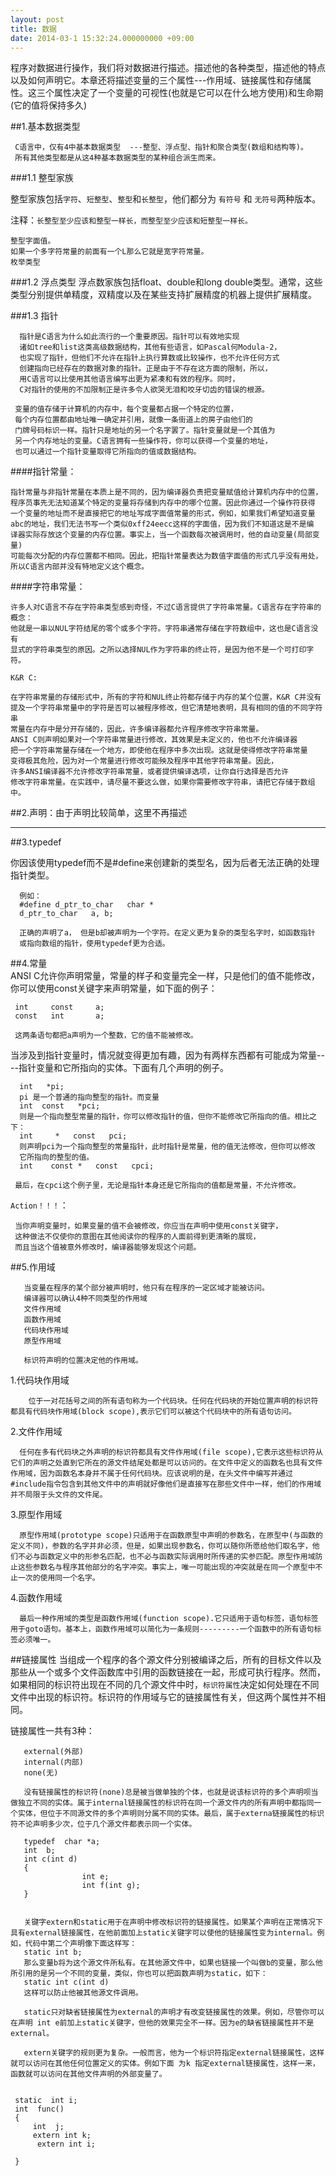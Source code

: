 ```yaml
---
layout: post
title: 数据
date: 2014-03-1 15:32:24.000000000 +09:00
---
```


程序对数据进行操作，我们将对数据进行描述。描述他的各种类型，描述他的特点以及如何声明它。本章还将描述变量的三个属性---作用域、链接属性和存储属性。这三个属性决定了一个变量的可视性(也就是它可以在什么地方使用)和生命期(它的值将保持多久)

##1.基本数据类型
     
     C语言中，仅有4中基本数据类型  ---整型、浮点型、指针和聚合类型(数组和结构等)。
     所有其他类型都是从这4种基本数据类型的某种组合派生而来。
 
###1.1 整型家族
     
  整型家族包括`字符`、`短整型`、`整型`和`长整型`，他们都分为 `有符号` 和 `无符号`两种版本。
  
  注释：`长整型至少应该和整型一样长，而整型至少应该和短整型一样长。`
  
    整型字面值。
    如果一个多字符常量的前面有一个L那么它就是宽字符常量。
    枚举类型

###1.2 浮点类型
  浮点数家族包括float、double和long double类型。通常，这些类型分别提供单精度，双精度以及在某些支持扩展精度的机器上提供扩展精度。
  
###1.3 指针
  
      指针是C语言为什么如此流行的一个重要原因。指针可以有效地实现
      诸如tree和list这类高级数据结构，其他有些语言，如Pascal何Modula-2，
      也实现了指针，但他们不允许在指针上执行算数或比较操作，也不允许任何方式
      创建指向已经存在的数据对象的指针。正是由于不存在这方面的限制，所以，
      用C语言可以比使用其他语言编写出更为紧凑和有效的程序。同时，
      C对指针的使用的不加限制正是许多令人欲哭无泪和咬牙切齿的错误的根源。
  
     变量的值存储于计算机的内存中，每个变量都占据一个特定的位置，
     每个内存位置都由地址唯一确定并引用，就像一条街道上的房子由他们的
     门牌号码标识一样。指针只是地址的另一个名字罢了。指针变量就是一个其值为
     另一个内存地址的变量。C语言拥有一些操作符，你可以获得一个变量的地址，
     也可以通过一个指针变量取得它所指向的值或数据结构。
     
####指针常量：
 
    指针常量与非指针常量在本质上是不同的，因为编译器负责把变量赋值给计算机内存中的位置，
    程序员事先无法知道某个特定的变量将存储到内存中的哪个位置。因此你通过一个操作符获得
    一个变量的地址而不是直接把它的地址写成字面值常量的形式，例如，如果我们希望知道变量
    abc的地址，我们无法书写一个类似0xff24eecc这样的字面值，因为我们不知道这是不是编
    译器实际存放这个变量的内存位置。事实上，当一个函数每次被调用时，他的自动变量(局部变量)
    可能每次分配的内存位置都不相同。因此，把指针常量表达为数值字面值的形式几乎没有用处，
    所以C语言内部并没有特地定义这个概念。
####字符串常量：
       
    许多人对C语言不存在字符串类型感到奇怪，不过C语言提供了字符串常量。C语言存在字符串的概念：
    他就是一串以NUL字符结尾的零个或多个字符。字符串通常存储在字符数组中，这也是C语言没有
    显式的字符串类型的原因。之所以选择NUL作为字符串的终止符，是因为他不是一个可打印字符。
`K&R C:`
    
    在字符串常量的存储形式中，所有的字符和NUL终止符都存储于内存的某个位置，K&R C并没有
    提及一个字符串常量中的字符是否可以被程序修改，但它清楚地表明，具有相同的值的不同字符串  
    常量在内存中是分开存储的，因此，许多编译器都允许程序修改字符串常量。
    ANSI C则声明如果对一个字符串常量进行修改，其效果是未定义的，他也不允许编译器   
    把一个字符串常量存储在一个地方，即使他在程序中多次出现。这就是使得修改字符串常量   
    变得极其危险，因为对一个常量进行修改可能殃及程序中其他字符串常量。因此，    
    许多ANSI编译器不允许修改字符串常量，或者提供编译选项，让你自行选择是否允许   
    修改字符串常量。在实践中，请尽量不要这么做，如果你需要修改字符串，请把它存储于数组中。
    
##2.声明：由于声明比较简单，这里不再描述

-----------------------------------------------

##3.typedef

你因该使用typedef而不是#define来创建新的类型名，因为后者无法正确的处理指针类型。
  
      例如：
      #define d_ptr_to_char   char *
      d_ptr_to_char   a, b;
      
      正确的声明了a， 但是b却被声明为一个字符。在定义更为复杂的类型名字时，如函数指针
      或指向数组的指针，使用typedef更为合适。
      
##4.常量  
ANSI C允许你声明常量，常量的样子和变量完全一样，只是他们的值不能修改，你可以使用const关键字来声明常量，如下面的例子：
     
     int     const     a;
     const   int       a;
     
     这两条语句都把a声明为一个整数，它的值不能被修改。
当涉及到指针变量时，情况就变得更加有趣，因为有两样东西都有可能成为常量----指针变量和它所指向的实体。下面有几个声明的例子。

      int   *pi;    
      pi 是一个普通的指向整型的指针。而变量
      int  const   *pci;
      则是一个指向整型常量的指针，你可以修改指针的值，但你不能修改它所指向的值。相比之下：
      int     *   const   pci;
      则声明pci为一个指向整型的常量指针，此时指针是常量，他的值无法修改，但你可以修改
      它所指向的整型的值。
      int    const *   const   cpci;

     最后，在cpci这个例子里，无论是指针本身还是它所指向的值都是常量，不允许修改。
`Action！！！`：
     
     当你声明变量时，如果变量的值不会被修改，你应当在声明中使用const关键字，
     这种做法不仅使你的意图在其他阅读你的程序的人面前得到更清晰的展现，
     而且当这个值被意外修改时，编译器能够发现这个问题。
         
##5.作用域  

       当变量在程序的某个部分被声明时，他只有在程序的一定区域才能被访问。
       编译器可以确认4种不同类型的作用域
       文件作用域
       函数作用域
       代码块作用域
       原型作用域
       
       标识符声明的位置决定他的作用域。
  1.代码块作用域
       
        位于一对花括号之间的所有语句称为一个代码块。任何在代码块的开始位置声明的标识符都具有代码块作用域(block scope),表示它们可以被这个代码块中的所有语句访问。
  2.文件作用域
  
      任何在多有代码块之外声明的标识符都具有文件作用域(file scope),它表示这些标识符从它们的声明之处直到它所在的源文件结尾处都是可以访问的。在文件中定义的函数名也具有文件作用域，因为函数名本身并不属于任何代码块。应该说明的是，在头文件中编写并通过#include指令包含到其他文件中的声明就好像他们是直接写在那些文件中一样，他们的作用域并不局限于头文件的文件尾。
  
  3.原型作用域
      
      原型作用域(prototype scope)只适用于在函数原型中声明的参数名，在原型中(与函数的定义不同)，参数的名字并非必须，但是，如果出现参数名，你可以随你所愿给他们取名字，他们不必与函数定义中的形参名匹配，也不必与函数实际调用时所传递的实参匹配。原型作用域防止这些参数名与程序其他部分的名字冲突。事实上，唯一可能出现的冲突就是在同一个原型中不止一次的使用同一个名字。
  
  4.函数作用域
      
      最后一种作用域的类型是函数作用域(function scope).它只适用于语句标签，语句标签用于goto语句。基本上，函数作用域可以简化为一条规则---------一个函数中的所有语句标签必须唯一。
  

##链接属性
当组成一个程序的各个源文件分别被编译之后，所有的目标文件以及那些从一个或多个文件函数库中引用的函数链接在一起，形成可执行程序。然而，如果相同的标识符出现在不同的几个源文件中时，`标识符属性`决定如何处理在不同文件中出现的标识符。标识符的作用域与它的链接属性有关，但这两个属性并不相同。

链接属性一共有3种： 
       
       external(外部)
       internal(内部)
       none(无)
       
       没有链接属性的标识符(none)总是被当做单独的个体，也就是说该标识符的多个声明呗当做独立不同的实体。属于internal链接属性的标识符在同一个源文件内的所有声明中都指同一个实体，但位于不同源文件的多个声明则分属不同的实体。最后，属于externa链接属性的标识符不论声明多少次，位于几个源文件都表示同一个实体。
       
       typedef  char *a;
       int  b;
       int c(int d)
       {
       				int e;
       				int f(int g);
       }
       
       
       关键字extern和static用于在声明中修改标识符的链接属性。如果某个声明在正常情况下具有external链接属性，在他前面加上static关键字可以使他的链接属性变为internal。例如，代码中第二个声明像下面这样写：
       static int b;
       那么变量b将为这个源文件所私有。在其他源文件中，如果也链接一个叫做b的变量，那么他所引用的是另一个不同的变量，类似，你也可以把函数声明为static，如下：
       static int c(int d)
       这样可以防止他被其他源文件调用。
       
       static只对缺省链接属性为external的声明才有改变链接属性的效果。例如，尽管你可以在声明 int e前加上static关键字，但他的效果完全不一样。因为e的缺省链接属性并不是external。
       
       extern关键字的规则更为复杂。一般而言，他为一个标识符指定external链接属性，这样就可以访问在其他任何位置定义的实体。例如下面 为k 指定external链接属性，这样一来，函数就可以访问在其他文件声明的外部变量了。
       
       
	 static  int i;
	 int  func()
	 {
		 int  j;
		 extern int k;
		  extern int i;
	 
	 }

